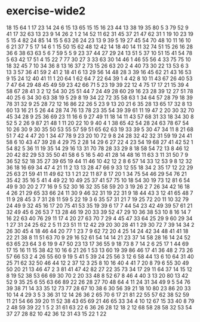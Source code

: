 # exercise-wide2
18
15
64
1
17
23
14
24
6
15
13
65
15
15
16
23
44
13
38
19
35
80
5
3
79
52
9
41
17
32
63
13
23
9
14
26
2
1
2
14
52
11
62
31
45
37
21
47
62
31
1
19
10
23
19
5
15
4
82
24
85
14
15
5
63
26
24
23
13
9
39
5
19
27
45
54
70
48
10
11
16
10
6
21
37
7
5
17
14
6
1
15
50
15
62
48
12
42
14
18
40
14
11
32
74
51
15
26
16
28
36
6
38
63
63
5
6
7
59
5
5
9
23
37
44
27
29
24
13
51
5
37
10
51
15
41
54
78
5
63
42
17
51
4
15
22
7
77
30
27
3
33
63
30
14
46
1
46
55
56
4
33
75
75
10
18
32
45
7
10
34
36
8
13
16
37
2
73
15
26
63
20
2
4
40
73
30
22
13
53
6
3
13
3
57
36
41
59
2
41
2
18
41
6
13
29
56
14
48
28
3
39
16
45
62
21
43
16
53
9
15
24
12
40
41
11
1
20
64
1
62
64
7
22
64
39
1
4
42
8
10
11
43
67
26
40
53
7
47
64
29
48
45
49
59
23
42
66
71
5
23
19
39
22
12
4
75
17
17
21
15
39
4
58
67
28
41
3
2
12
54
30
25
51
44
7
24
49
28
60
29
16
23
28
39
12
27
51
78
40
25
6
34
30
63
38
19
5
29
8
19
34
22
72
35
58
63
1
34
64
57
28
79
18
39
78
31
32
9
25
28
72
12
16
86
22
26
5
23
9
13
20
21
6
35
28
13
65
17
32
8
13
60
13
16
21
5
26
44
28
74
76
13
78
23
35
54
39
39
61
11
19
47
2
20
30
32
70
45
34
28
9
25
36
69
23
11
16
6
9
27
49
11
18
14
11
43
57
68
31
33
18
34
30
8
52
5
2
26
9
87
21
48
1
11
20
22
10
9
40
4
1
38
65
42
54
28
24
63
78
67
54
10
26
30
9
30
35
50
53
55
57
59
51
65
62
63
19
33
39
5
30
47
34
11
8
21
68
51
7
42
4
47
20
1
34
47
78
9
23
20
10
72
9
8
24
28
32
42
32
31
59
19
24
41
58
6
10
43
47
39
28
4
29
75
2
28
14
29
6
27
22
4
23
54
19
68
27
41
42
52
1
54
82
5
36
11
19
35
14
29
16
13
31
70
78
28
33
29
8
18
58
54
72
13
8
46
12
20
42
82
29
53
35
50
41
58
6
5
16
5
40
41
28
14
48
16
11
63
3
11
31
50
7
9
36
52
52
18
35
27
39
65
19
44
11
46
10
42
12
2
8
6
57
14
33
12
53
9
8
12
32
36
18
16
69
34
47
4
21
11
2
13
13
28
47
66
9
33
12
55
18
34
2
35
17
12
22
29
25
63
21
59
41
11
49
62
13
1
21
22
11
87
8
17
20
1
34
75
54
46
29
54
76
21
35
42
35
16
5
41
4
49
22
10
49
25
37
41
57
75
10
18
54
30
19
73
12
81
6
54
49
9
30
20
2
77
16
9
5
52
30
16
32
35
58
59
20
3
19
26
2
7
26
34
42
16
18
4
26
21
29
65
33
66
24
11
30
9
46
32
31
19
22
31
9
18
44
43
3
12
41
65
48
7
11
9
28
45
3
7
31
28
11
59
5
22
19
3
6
35
57
31
21
7
19
25
72
20
11
10
32
79
24
49
9
32
45
16
17
20
75
41
53
35
19
39
6
17
7
44
54
23
42
49
39
57
61
21
32
49
45
6
26
53
7
13
28
46
19
20
33
39
52
47
29
10
36
38
53
10
8
16
14
7
16
22
63
40
76
29
11
17
4
20
27
63
70
7
29
4
45
47
33
64
25
29
9
60
29
34
1
27
31
24
25
62
2
5
11
23
51
11
12
42
29
20
30
28
41
1
29
30
72
7
39
14
34
2
26
30
45
4
18
46
44
20
77
1
23
7
9
62
72
20
4
25
14
24
42
34
48
41
41
18
22
21
38
8
11
51
63
70
9
29
16
52
61
54
14
14
21
23
37
14
58
28
16
14
24
52
63
65
23
64
3
6
19
9
47
50
23
13
17
36
55
9
18
73
8
7
14
2
6
25
17
1
44
69
17
15
16
11
15
38
42
10
16
6
21
26
1
53
13
60
19
39
86
46
17
41
36
48
2
73
26
57
66
53
2
4
26
55
60
9
19
5
41
5
39
24
25
56
3
12
6
58
44
13
6
10
64
31
40
25
71
62
32
50
46
44
12
2
37
12
3
25
8
10
16
40
4
41
7
20
8
79
6
55
30
49
50
20
21
13
46
47
2
3
81
41
47
42
82
27
22
35
73
34
17
29
11
64
37
14
15
12
8
19
52
38
53
66
69
30
70
2
20
33
48
8
52
67
8
46
4
40
3
13
20
80
13
42
52
9
35
25
6
55
63
66
89
22
26
28
27
70
48
64
4
11
24
31
34
49
9
5
54
76
39
38
71
14
33
35
12
73
77
28
67
10
38
6
30
56
39
21
18
10
80
23
86
20
33
10
14
4
29
3
5
3
36
31
12
14
26
36
2
65
70
6
17
21
81
22
55
57
62
38
52
59
11
21
54
66
39
20
11
52
38
43
65
69
21
46
65
33
34
4
10
12
67
15
33
40
8
79
2
48
59
39
22
1
5
2
31
61
63
22
6
36
26
28
12
18
2
12
68
58
28
58
32
53
54
37
27
28
82
10
42
36
12
31
43
15
22
1
22
